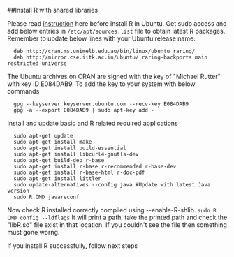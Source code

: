 ##Install R with shared libraries

Please read [instruction](http://cran.r-project.org/bin/linux/ubuntu/README) here before install R in Ubuntu. 
Get sudo access and add below entries in ```/etc/apt/sources.list``` file to obtain latest R packages. Remember to update below lines with your Ubuntu release name. 

```
  deb http://cran.ms.unimelb.edu.au/bin/linux/ubuntu raring/
  deb http://mirror.cse.iitk.ac.in/ubuntu/ raring-backports main restricted universe
```
The Ubuntu archives on CRAN are signed with the key of "Michael Rutter" with key ID E084DAB9.  To add the key to your
system with below commands
```
  gpg --keyserver keyserver.ubuntu.com --recv-key E084DAB9
  gpg -a --export E084DAB9 | sudo apt-key add -
```
Install and update basic and R related required applications 
```
  sudo apt-get update
  sudo apt-get install make
  sudo apt-get install build-essential
  sudo apt-get install libcurl4-gnutls-dev
  sudo apt-get build-dep r-base
  sudo apt-get install r-base r-recommended r-base-dev
  sudo apt-get install r-base-html r-doc-pdf
  sudo apt-get install littler
  sudo update-alternatives --config java #Update with latest Java version
  sudo R CMD javareconf
```
Now check R installed correctly compiled using --enable-R-shlib. ```sudo R CMD config --ldflags``` It will print a path, take the printed path and check the "libR.so" file exist in that location. If you couldn't see the file then something must gone worng.

If you install R successfully, follow next steps



